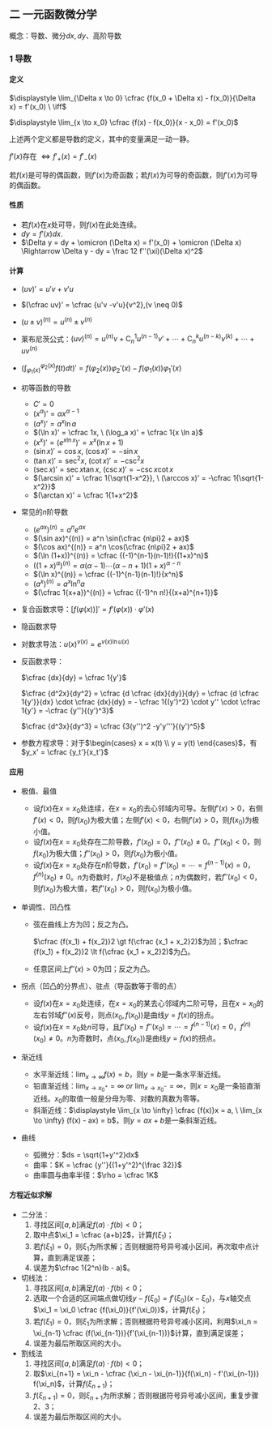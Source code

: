 ## 二 一元函数微分学

概念：导数、微分$dx,dy$、高阶导数

### 1 导数

#### 定义

$\displaystyle \lim_{\Delta x \to 0} \cfrac {f(x_0 + \Delta x) - f(x_0)}{\Delta x} = f'(x_0) \ \iff$

$\displaystyle \lim_{x \to x_0} \cfrac {f(x) - f(x_0)}{x - x_0} = f'(x_0)$

上述两个定义都是导数的定义，其中的变量满足一动一静。

$f'(x)$存在 $\iff f'_+(x) = f'_-(x)$

若$f(x)$是可导的偶函数，则$f'(x)$为奇函数；若$f(x)$为可导的奇函数，则$f'(x)$为可导的偶函数。

#### 性质

- 若$f(x)$在$x$处可导，则$f(x)$在此处连续。
- $dy = f'(x)dx$.
- $\Delta y = dy + \omicron (\Delta x) = f'(x_0) + \omicron (\Delta x) \Rightarrow \Delta y - dy = \frac 12 f''(\xi)(\Delta x)^2$

#### 计算

- $(uv)' = u'v + v'u$

- $(\cfrac uv)' = \cfrac {u'v -v'u}{v^2},(v \neq 0)$

- $(u \pm v)^{(n)} = u^{(n)} \pm v^{(n)}$

- 莱布尼茨公式：$(uv)^{(n)} = u^{(n)} v + \mathrm{C}_n^1 u^{(n-1)} v' + \cdots + \mathrm{C}_n^k u^{(n-k)} v^{(k)} + \cdots + u v^{(n)}$

- $\displaystyle (\int_{\varphi_1 (x)}^{\varphi_2 (x)}f(t)dt)' = f(\varphi_2 (x)) \varphi_2' (x) - f(\varphi_1 (x)) \varphi_1' (x)$

- 初等函数的导数

  - $C' = 0$
  - $(x^\alpha)' = \alpha x^{\alpha - 1}$
  - $(a^x)' = a^x \ln a$
  - $(\ln x)' = \cfrac 1x, \ (\log_a x)' = \cfrac 1{x \ln a}$
  - $(x^x)' = (e^{x \ln x})' = x^x(\ln x + 1)$
  - $(\sin x)' = \cos x, \  (\cos x)' = -\sin x$
  - $(\tan x)' = \sec^2 x, \ (\cot x)' = -\csc^2 x$
  - $(\sec x)' = \sec x \tan x, \ (\csc x)' = -\csc x \cot x$
  - $(\arcsin x)' = \cfrac 1{\sqrt{1-x^2}}, \ (\arccos x)' = -\cfrac 1{\sqrt{1-x^2}}$
  - $(\arctan x)' = \cfrac 1{1+x^2}$

- 常见的$n$阶导数

  - $(e^{ax})^{(n)} = a^n e^{ax}$
  - $(\sin ax)^{(n)} = a^n \sin(\cfrac {n\pi}2 + ax)$
  - $(\cos ax)^{(n)} = a^n \cos(\cfrac {n\pi}2 + ax)$
  - $(\ln (1+x))^{(n)} = \cfrac {(-1)^{n-1}(n-1)!}{(1+x)^n}$
  - $((1+x)^\alpha)^{(n)} = \alpha (\alpha - 1) \cdots (\alpha - n + 1)(1 + x)^{\alpha - n}$
  - $(\ln x)^{(n)} = \cfrac {(-1)^{n-1}(n-1)!}{x^n}$
  - $(a^x)^{(n)} = a^x \ln^n a$
  - $(\cfrac 1{x+a})^{(n)} = \cfrac {(-1)^n n!}{(x+a)^{n+1}}$

- 复合函数求导：$[f(\varphi (x))]' = f'(\varphi (x)) \cdot \varphi' (x)$

- 隐函数求导

- 对数求导法：$u(x)^{v(x)} = e^{v(x) \ln u(x)}$

- 反函数求导：

  $\cfrac {dx}{dy} = \cfrac 1{y'}$

  $\cfrac {d^2x}{dy^2} = \cfrac {d \cfrac {dx}{dy}}{dy} = \cfrac {d \cfrac 1{y'}}{dx} \cdot \cfrac {dx}{dy} = - \cfrac 1{(y')^2} \cdot y'' \cdot \cfrac 1{y'} = -\cfrac {y''}{(y')^3}$

  $\cfrac {d^3x}{dy^3} = \cfrac {3(y'')^2 -y'y'''}{(y')^5}$

- 参数方程求导：对于$\begin{cases} x = x(t) \\ y = y(t) \end{cases}$，有$y_x' = \cfrac {y_t'}{x_t'}$

#### 应用

- 极值、最值
  - 设$f(x)$在$x = x_0$处连续，在$x = x_0$的去心邻域内可导。左侧$f'(x)  \gt 0$，右侧$f'(x) \lt 0$，则$f(x_0)$为极大值；左侧$f'(x)  \lt 0$，右侧$f'(x) \gt 0$，则$f(x_0)$为极小值。
  - 设$f(x)$在$x = x_0$处存在二阶导数，$f'(x_0) = 0$，$f''(x_0) \neq 0$。$f''(x_0) \lt 0$，则$f(x_0)$为极大值；$f''(x_0) \gt 0$，则$f(x_0)$为极小值。
  - 设$f(x)$在$x = x_0$处存在$n$阶导数，$f'(x_0) = f''(x_0) = \cdots = f^{(n-1)} (x) = 0$，$f^{(n)} (x_0) \neq 0$。$n$为奇数时，$f(x_0)$不是极值点；$n$为偶数时，若$f''(x_0) \lt 0$，则$f(x_0)$为极大值，若$f''(x_0) \gt 0$，则$f(x_0)$为极小值。
- 单调性、凹凸性

  - 弦在曲线上方为凹；反之为凸。

    $\cfrac {f(x_1) + f(x_2)}2 \gt f(\cfrac {x_1 + x_2}2)$为凹；$\cfrac {f(x_1) + f(x_2)}2 \lt f(\cfrac {x_1 + x_2}2)$为凸。

  - 任意区间上$f''(x) \gt 0$为凹；反之为凸。

- 拐点（凹凸的分界点）、驻点（导函数等于零的点）
  - 设$f(x)$在$x = x_0$处连续，在$x = x_0$的某去心邻域内二阶可导，且在$x = x_0$的左右邻域$f''(x)$反号，则点$(x_0, f(x_0))$是曲线$y = f(x)$的拐点。
  - 设$f(x)​$在$x = x_0​$处$n​$可导，且$f'(x_0) = f''(x_0) = \cdots = f^{(n-1)} (x) = 0​$，$f^{(n)} (x_0) \neq 0​$。$n​$为奇数时，点$(x_0, f(x_0))​$是曲线$y = f(x)​$的拐点。
- 渐近线
  - 水平渐近线：$\displaystyle \lim_{x \to \infty} f(x) = b$，则$y = b$是一条水平渐近线。
  - 铅直渐近线：$\displaystyle \lim_{x \to x_0^+} = \infty \ or \ \lim_{x \to x_0^-} = \infty$，则$x = x_0$是一条铅直渐近线。$x_0$的取值一般是分母为零、对数的真数为零等。
  - 斜渐近线：$\displaystyle \lim_{x \to \infty} \cfrac {f(x)}x = a, \ \lim_{x \to \infty} (f(x) - ax) = b$，则$y = ax + b$是一条斜渐近线。
- 曲线
  - 弧微分：$ds = \sqrt{1+y'^2}dx$
  - 曲率：$K = \cfrac {y''}{(1+y'^2)^{\frac 32}}$
  - 曲率圆与曲率半径：$\rho = \cfrac 1K$

#### 方程近似求解

- 二分法：
  1. 寻找区间$[a, b]$满足$f(a) \cdot f(b) \lt 0$；
  2. 取中点$\xi_1 = \cfrac {a+b}2$，计算$f(\xi_1)$；
  3. 若$f(\xi_1) = 0$，则$\xi_1$为所求解；否则根据符号异号减小区间，再次取中点计算，直到满足误差；
  4. 误差为$\cfrac 1{2^n}(b - a)$。
- 切线法：
  1. 寻找区间$[a, b]$满足$f(a) \cdot f(b) \lt 0$；
  2. 选取一个合适的区间端点做切线$y - f(\xi_0) = f'(\xi_0)(x - \xi_0)$，与$x$轴交点$\xi_1 = \xi_0 \cfrac {f(\xi_0)}{f'(\xi_0)}$，计算$f(\xi_1)$；
  3. 若$f(\xi_1) = 0$，则$\xi_1$为所求解；否则根据符号异号减小区间，利用$\xi_n = \xi_{n-1} \cfrac {f(\xi_{n-1})}{f'(\xi_{n-1})}$计算，直到满足误差；
  4. 误差为最后所取区间的大小。
- 割线法
  1. 寻找区间$[a, b]$满足$f(a) \cdot f(b) \lt 0$；
  2. 取$\xi_{n+1} = \xi_n - \cfrac {\xi_n - \xi_{n-1}}{f(\xi_n) - f'(\xi_{n-1})} f(\xi_n)$，计算$f(\xi_{n+1})$；
  3. $f(\xi_{n+1}) = 0$，则$\xi_{n+1}$为所求解；否则根据符号异号减小区间，重复步骤 2、3；
  4. 误差为最后所取区间的大小。